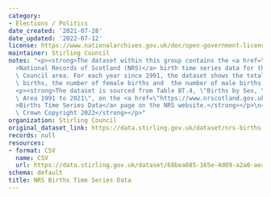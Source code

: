 ```yaml
---
category:
- Elections / Politics
date_created: '2021-07-28'
date_updated: '2022-07-12'
license: https://www.nationalarchives.gov.uk/doc/open-government-licence/version/3/
maintainer: Stirling Council
notes: "<p><strong>The dataset within this group contains the <a href=\"https://www.nrscotland.gov.uk/\"\
  >National Records of Scotland (NRS)</a> birth time series data for the Stirling\
  \ Council area. For each year since 1991, the dataset shows the total number of\
  \ births, the number of female births and  the number of male births.</strong></p>\n\
  <p><strong>The dataset is sourced from Table BT.4, \"Births by Sex, Year and Council\
  \ Area 1991 to 2021\", on the <a href=\"https://www.nrscotland.gov.uk/statistics-and-data/statistics/statistics-by-theme/vital-events/births/births-time-series-data\"\
  >Births Time Series Data</a> page on the NRS website.</strong></p>\n<p><strong>\xA9\
  \ Crown Copyright 2022</strong></p>"
organization: Stirling Council
original_dataset_link: https://data.stirling.gov.uk/dataset/nrs-births-time-series-data
records: null
resources:
- format: CSV
  name: CSV
  url: https://data.stirling.gov.uk/dataset/68bea085-165e-4d09-a2a0-aeac64e596a1/resource/aababce8-6227-4bee-803b-d535c69fd6ff/download/20220712-stirling-council-nrs-birth-time-series-data-1991-to-2021.csv
schema: default
title: NRS Births Time Series Data
---
```

